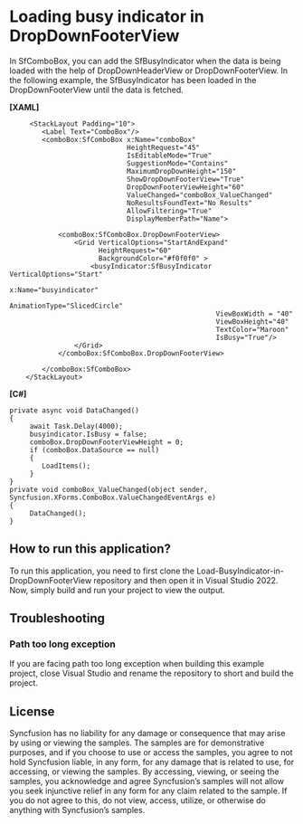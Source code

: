 # Loading busy indicator in DropDownFooterView

In SfComboBox, you can add the SfBusyIndicator when the data is being loaded with the help of DropDownHeaderView or DropDownFooterView. In the following example, the SfBusyIndicator has been loaded in the DropDownFooterView until the data is fetched.

**[XAML]**
```
     <StackLayout Padding="10">
        <Label Text="ComboBox"/>
        <comboBox:SfComboBox x:Name="comboBox"
                             HeightRequest="45"
                             IsEditableMode="True"
                             SuggestionMode="Contains"
                             MaximumDropDownHeight="150"
                             ShowDropDownFooterView="True"
                             DropDownFooterViewHeight="60"
                             ValueChanged="comboBox_ValueChanged"
                             NoResultsFoundText="No Results" 
                             AllowFiltering="True"
                             DisplayMemberPath="Name">
 
            <comboBox:SfComboBox.DropDownFooterView>
                <Grid VerticalOptions="StartAndExpand"
                      HeightRequest="60"
                      BackgroundColor="#f0f0f0" >
                    <busyIndicator:SfBusyIndicator VerticalOptions="Start"
                                                   x:Name="busyindicator"
                                                   AnimationType="SlicedCircle"
                                                   ViewBoxWidth = "40"
                                                   ViewBoxHeight="40"
                                                   TextColor="Maroon"
                                                   IsBusy="True"/>
                </Grid>
            </comboBox:SfComboBox.DropDownFooterView>
 
        </comboBox:SfComboBox>
    </StackLayout>
```
**[C#]**
```
private async void DataChanged()
{
     await Task.Delay(4000);
     busyindicator.IsBusy = false;
     comboBox.DropDownFooterViewHeight = 0;
     if (comboBox.DataSource == null)
     {
        LoadItems();
     }
}
private void comboBox_ValueChanged(object sender, Syncfusion.XForms.ComboBox.ValueChangedEventArgs e)
{
     DataChanged();
}
```
## How to run this application?

To run this application, you need to first clone the Load-BusyIndicator-in-DropDownFooterView repository and then open it in Visual Studio 2022. Now, simply build and run your project to view the output.

## <a name="troubleshooting"></a>Troubleshooting ##
### Path too long exception
If you are facing path too long exception when building this example project, close Visual Studio and rename the repository to short and build the project.

## License

Syncfusion has no liability for any damage or consequence that may arise by using or viewing the samples. The samples are for demonstrative purposes, and if you choose to use or access the samples, you agree to not hold Syncfusion liable, in any form, for any damage that is related to use, for accessing, or viewing the samples. By accessing, viewing, or seeing the samples, you acknowledge and agree Syncfusion’s samples will not allow you seek injunctive relief in any form for any claim related to the sample. If you do not agree to this, do not view, access, utilize, or otherwise do anything with Syncfusion’s samples.